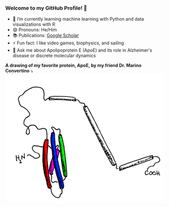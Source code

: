 ### Welcome to my GitHub Profile! 👋

- 🌱 I’m currently learning machine learning with Python and data visualizations with R
- 😄 Pronouns: He/Him
- 📚 Publications: [Google Scholar](https://scholar.google.com/scholar?start=0&q=benfeard&hl=en&as_sdt=0,21)
- ⚡ Fun fact: I like video games, biophysics, and sailing
- 💬 Ask me about Apolipoprotein E (ApoE) and its role in Alzheimer's disease or discrete molecular dynamics

**A drawing of my favorite protein, ApoE, by my friend Dr. Marino Convertino** ⤵️
![ApoE Drawing by Dr. Marino Convertino!](https://github.com/benfeard/benfeard/blob/main/apoe_drawing_color.png "ApoE4 Drawing")
